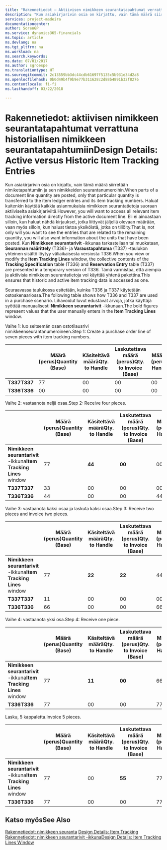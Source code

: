 ```yaml
---
title: "Rakennetiedot – Aktiivisen nimikkeen seurantatapahtumat verrattuna historiallisen nimikkeen seurantatapahtumiin | Microsoft Docs"
description: "Kun asiakirjarivin osia on kirjattu, vain tämä määrä siirretään nimiketapahtumiin ja sen nimikkeiden seurantanumeroihin. Haluat kuitenkin käyttää kaikkia asianmukaisia nimikkeen seurantatietoja suoraan aktiiviselta asiakirjariviltä. Eli ei ainoastaan silloin, kun haluat nähdä kirjaukset, jotka liittyvät jäljellä olevaan määrään, vaan myös silloin, kun haluat tietoa yksiköistä, jotka on tiliöity. Kun **Nimikkeen seurantarivit** -ikkunaa tarkastellaan tai muokataan, **Seurannan määrittely** (T336)- ja **Varaustapahtuma** (T337) -taulukon yhteinen sisältö löytyy väliaikaisesta versiosta T336. Tämä varmistaa, että aiempia ja aktiivisia nimikkeen seurantatietoja voi käyttää yhtenä pakettina."
services: project-madeira
documentationcenter: 
author: SorenGP
ms.service: dynamics365-financials
ms.topic: article
ms.devlang: na
ms.tgt_pltfrm: na
ms.workload: na
ms.search.keywords: 
ms.date: 07/01/2017
ms.author: sgroespe
ms.translationtype: HT
ms.sourcegitcommit: 2c13559bb3dc44cdb61697f5135c5b931e34d2a8
ms.openlocfilehash: 0b0d49b4f9b9e77b311628c2d88b4891b32f8276
ms.contentlocale: fi-fi
ms.lasthandoff: 03/22/2018

---
```

# <a name="design-details-active-versus-historic-item-tracking-entries"></a><span data-ttu-id="a1642-107">Rakennetiedot: aktiivisen nimikkeen seurantatapahtumat verrattuna historiallisen nimikkeen seurantatapahtumiin</span><span class="sxs-lookup"><span data-stu-id="a1642-107">Design Details: Active versus Historic Item Tracking Entries</span></span>
<span data-ttu-id="a1642-108">Kun asiakirjarivin osia on kirjattu, vain tämä määrä siirretään nimiketapahtumiin ja sen nimikkeiden seurantanumeroihin.</span><span class="sxs-lookup"><span data-stu-id="a1642-108">When parts of a document line quantity are posted, only that particular quantity is transferred to the item ledger entries and its item tracking numbers.</span></span> <span data-ttu-id="a1642-109">Haluat kuitenkin käyttää kaikkia asianmukaisia nimikkeen seurantatietoja suoraan aktiiviselta asiakirjariviltä.</span><span class="sxs-lookup"><span data-stu-id="a1642-109">However, you will want to access all relevant item tracking information directly from the active document line.</span></span> <span data-ttu-id="a1642-110">Eli ei ainoastaan silloin, kun haluat nähdä kirjaukset, jotka liittyvät jäljellä olevaan määrään, vaan myös silloin, kun haluat tietoa yksiköistä, jotka on tiliöity.</span><span class="sxs-lookup"><span data-stu-id="a1642-110">That is, not only will you want to see the entries that are related to the remaining quantity, you will also want information about the units that have been posted.</span></span> <span data-ttu-id="a1642-111">Kun **Nimikkeen seurantarivit** -ikkunaa tarkastellaan tai muokataan, **Seurannan määrittely** (T336)- ja **Varaustapahtuma** (T337) -taulukon yhteinen sisältö löytyy väliaikaisesta versiosta T336.</span><span class="sxs-lookup"><span data-stu-id="a1642-111">When you view or modify the **Item Tracking Lines** window, the collective contents of the **Tracking Specification** table (T336) and **Reservation Entry** table (T337) are presented in a temporary version of T336.</span></span> <span data-ttu-id="a1642-112">Tämä varmistaa, että aiempia ja aktiivisia nimikkeen seurantatietoja voi käyttää yhtenä pakettina.</span><span class="sxs-lookup"><span data-stu-id="a1642-112">This ensures that historic and active item tracking data is accessed as one.</span></span>  

 <span data-ttu-id="a1642-113">Seuraavassa taulukossa esitetään, kuinka T336 ja T337 käytetään ostoskenaariossa.</span><span class="sxs-lookup"><span data-stu-id="a1642-113">The following table shows how T336 and T337 are used in a purchase scenario.</span></span> <span data-ttu-id="a1642-114">Lihavoidut luvut edustavat arvoja, jotka käyttäjä syöttää manuaalisesti **Nimikkeen seurantarivit** -ikkunaan.</span><span class="sxs-lookup"><span data-stu-id="a1642-114">The bold figures represent values that the user manually enters in the **Item Tracking Lines** window.</span></span>  

 <span data-ttu-id="a1642-115">Vaihe 1: luo seitsemän osan ostotilausrivi nimikkeenseurantanumeroineen.</span><span class="sxs-lookup"><span data-stu-id="a1642-115">Step 1: Create a purchase order line of seven pieces with item tracking numbers.</span></span>  

||<span data-ttu-id="a1642-116">**Määrä (perus)**</span><span class="sxs-lookup"><span data-stu-id="a1642-116">**Quantity (Base)**</span></span>|<span data-ttu-id="a1642-117">**Käsiteltävä määrä**</span><span class="sxs-lookup"><span data-stu-id="a1642-117">**Qty. to Handle**</span></span>|<span data-ttu-id="a1642-118">**Laskutettava määrä (perus)**</span><span class="sxs-lookup"><span data-stu-id="a1642-118">**Qty. to Invoice (Base)**</span></span>|<span data-ttu-id="a1642-119">**Määrä käsitelty (perus)**</span><span class="sxs-lookup"><span data-stu-id="a1642-119">**Quantity Handled (Base)**</span></span>|<span data-ttu-id="a1642-120">**Määrä laskutettu (perus)**</span><span class="sxs-lookup"><span data-stu-id="a1642-120">**Quantity Invoiced (Base)**</span></span>|  
|-|----------------------------------------------|--------------------------------------------|------------------------------------------------------|-------------------------------------------------------|--------------------------------------------------------|  
|<span data-ttu-id="a1642-121">**T337**</span><span class="sxs-lookup"><span data-stu-id="a1642-121">**T337**</span></span>|<span data-ttu-id="a1642-122">7</span><span class="sxs-lookup"><span data-stu-id="a1642-122">7</span></span>|<span data-ttu-id="a1642-123">0</span><span class="sxs-lookup"><span data-stu-id="a1642-123">0</span></span>|<span data-ttu-id="a1642-124">0</span><span class="sxs-lookup"><span data-stu-id="a1642-124">0</span></span>|<span data-ttu-id="a1642-125">0</span><span class="sxs-lookup"><span data-stu-id="a1642-125">0</span></span>|<span data-ttu-id="a1642-126">0</span><span class="sxs-lookup"><span data-stu-id="a1642-126">0</span></span>|  
|<span data-ttu-id="a1642-127">**T336**</span><span class="sxs-lookup"><span data-stu-id="a1642-127">**T336**</span></span>|<span data-ttu-id="a1642-128">0</span><span class="sxs-lookup"><span data-stu-id="a1642-128">0</span></span>|<span data-ttu-id="a1642-129">0</span><span class="sxs-lookup"><span data-stu-id="a1642-129">0</span></span>|<span data-ttu-id="a1642-130">0</span><span class="sxs-lookup"><span data-stu-id="a1642-130">0</span></span>|<span data-ttu-id="a1642-131">0</span><span class="sxs-lookup"><span data-stu-id="a1642-131">0</span></span>|<span data-ttu-id="a1642-132">0</span><span class="sxs-lookup"><span data-stu-id="a1642-132">0</span></span>|  

 <span data-ttu-id="a1642-133">Vaihe 2: vastaanota neljä osaa.</span><span class="sxs-lookup"><span data-stu-id="a1642-133">Step 2: Receive four pieces.</span></span>  

||<span data-ttu-id="a1642-134">**Määrä (perus)**</span><span class="sxs-lookup"><span data-stu-id="a1642-134">**Quantity (Base)**</span></span>|<span data-ttu-id="a1642-135">**Käsiteltävä määrä**</span><span class="sxs-lookup"><span data-stu-id="a1642-135">**Qty. to Handle**</span></span>|<span data-ttu-id="a1642-136">**Laskutettava määrä (perus)**</span><span class="sxs-lookup"><span data-stu-id="a1642-136">**Qty. to Invoice (Base)**</span></span>|<span data-ttu-id="a1642-137">**Määrä käsitelty (perus)**</span><span class="sxs-lookup"><span data-stu-id="a1642-137">**Quantity Handled (Base)**</span></span>|<span data-ttu-id="a1642-138">**Määrä laskutettu (perus)**</span><span class="sxs-lookup"><span data-stu-id="a1642-138">**Quantity Invoiced (Base)**</span></span>|  
|-|----------------------------------------------|--------------------------------------------|------------------------------------------------------|-------------------------------------------------------|--------------------------------------------------------|  
|<span data-ttu-id="a1642-139">**Nimikkeen seurantarivit** -ikkuna</span><span class="sxs-lookup"><span data-stu-id="a1642-139">**Item Tracking Lines** window</span></span>|<span data-ttu-id="a1642-140">7</span><span class="sxs-lookup"><span data-stu-id="a1642-140">7</span></span>|<span data-ttu-id="a1642-141">**4**</span><span class="sxs-lookup"><span data-stu-id="a1642-141">**4**</span></span>|<span data-ttu-id="a1642-142">**0**</span><span class="sxs-lookup"><span data-stu-id="a1642-142">**0**</span></span>|<span data-ttu-id="a1642-143">0</span><span class="sxs-lookup"><span data-stu-id="a1642-143">0</span></span>|<span data-ttu-id="a1642-144">0</span><span class="sxs-lookup"><span data-stu-id="a1642-144">0</span></span>|  
|<span data-ttu-id="a1642-145">**T337**</span><span class="sxs-lookup"><span data-stu-id="a1642-145">**T337**</span></span>|<span data-ttu-id="a1642-146">3</span><span class="sxs-lookup"><span data-stu-id="a1642-146">3</span></span>|<span data-ttu-id="a1642-147">0</span><span class="sxs-lookup"><span data-stu-id="a1642-147">0</span></span>|<span data-ttu-id="a1642-148">0</span><span class="sxs-lookup"><span data-stu-id="a1642-148">0</span></span>|<span data-ttu-id="a1642-149">0</span><span class="sxs-lookup"><span data-stu-id="a1642-149">0</span></span>|<span data-ttu-id="a1642-150">0</span><span class="sxs-lookup"><span data-stu-id="a1642-150">0</span></span>|  
|<span data-ttu-id="a1642-151">**T336**</span><span class="sxs-lookup"><span data-stu-id="a1642-151">**T336**</span></span>|<span data-ttu-id="a1642-152">4</span><span class="sxs-lookup"><span data-stu-id="a1642-152">4</span></span>|<span data-ttu-id="a1642-153">0</span><span class="sxs-lookup"><span data-stu-id="a1642-153">0</span></span>|<span data-ttu-id="a1642-154">0</span><span class="sxs-lookup"><span data-stu-id="a1642-154">0</span></span>|<span data-ttu-id="a1642-155">4</span><span class="sxs-lookup"><span data-stu-id="a1642-155">4</span></span>|<span data-ttu-id="a1642-156">0</span><span class="sxs-lookup"><span data-stu-id="a1642-156">0</span></span>|  

 <span data-ttu-id="a1642-157">Vaihe 3: vastaanota kaksi osaa ja laskuta kaksi osaa.</span><span class="sxs-lookup"><span data-stu-id="a1642-157">Step 3: Receive two pieces and invoice two pieces.</span></span>  

||<span data-ttu-id="a1642-158">**Määrä (perus)**</span><span class="sxs-lookup"><span data-stu-id="a1642-158">**Quantity (Base)**</span></span>|<span data-ttu-id="a1642-159">**Käsiteltävä määrä**</span><span class="sxs-lookup"><span data-stu-id="a1642-159">**Qty. to Handle**</span></span>|<span data-ttu-id="a1642-160">**Laskutettava määrä (perus)**</span><span class="sxs-lookup"><span data-stu-id="a1642-160">**Qty. to Invoice (Base)**</span></span>|<span data-ttu-id="a1642-161">**Määrä käsitelty (perus)**</span><span class="sxs-lookup"><span data-stu-id="a1642-161">**Quantity Handled (Base)**</span></span>|<span data-ttu-id="a1642-162">**Määrä laskutettu (perus)**</span><span class="sxs-lookup"><span data-stu-id="a1642-162">**Quantity Invoiced (Base)**</span></span>|  
|-|----------------------------------------------|--------------------------------------------|------------------------------------------------------|-------------------------------------------------------|--------------------------------------------------------|  
|<span data-ttu-id="a1642-163">**Nimikkeen seurantarivit** -ikkuna</span><span class="sxs-lookup"><span data-stu-id="a1642-163">**Item Tracking Lines** window</span></span>|<span data-ttu-id="a1642-164">7</span><span class="sxs-lookup"><span data-stu-id="a1642-164">7</span></span>|<span data-ttu-id="a1642-165">**2**</span><span class="sxs-lookup"><span data-stu-id="a1642-165">**2**</span></span>|<span data-ttu-id="a1642-166">**2**</span><span class="sxs-lookup"><span data-stu-id="a1642-166">**2**</span></span>|<span data-ttu-id="a1642-167">4</span><span class="sxs-lookup"><span data-stu-id="a1642-167">4</span></span>|<span data-ttu-id="a1642-168">0</span><span class="sxs-lookup"><span data-stu-id="a1642-168">0</span></span>|  
|<span data-ttu-id="a1642-169">**T337**</span><span class="sxs-lookup"><span data-stu-id="a1642-169">**T337**</span></span>|<span data-ttu-id="a1642-170">1</span><span class="sxs-lookup"><span data-stu-id="a1642-170">1</span></span>|<span data-ttu-id="a1642-171">0</span><span class="sxs-lookup"><span data-stu-id="a1642-171">0</span></span>|<span data-ttu-id="a1642-172">0</span><span class="sxs-lookup"><span data-stu-id="a1642-172">0</span></span>|<span data-ttu-id="a1642-173">0</span><span class="sxs-lookup"><span data-stu-id="a1642-173">0</span></span>|<span data-ttu-id="a1642-174">0</span><span class="sxs-lookup"><span data-stu-id="a1642-174">0</span></span>|  
|<span data-ttu-id="a1642-175">**T336**</span><span class="sxs-lookup"><span data-stu-id="a1642-175">**T336**</span></span>|<span data-ttu-id="a1642-176">6</span><span class="sxs-lookup"><span data-stu-id="a1642-176">6</span></span>|<span data-ttu-id="a1642-177">0</span><span class="sxs-lookup"><span data-stu-id="a1642-177">0</span></span>|<span data-ttu-id="a1642-178">0</span><span class="sxs-lookup"><span data-stu-id="a1642-178">0</span></span>|<span data-ttu-id="a1642-179">6</span><span class="sxs-lookup"><span data-stu-id="a1642-179">6</span></span>|<span data-ttu-id="a1642-180">2</span><span class="sxs-lookup"><span data-stu-id="a1642-180">2</span></span>|  

 <span data-ttu-id="a1642-181">Vaihe 4: vastaanota yksi osa.</span><span class="sxs-lookup"><span data-stu-id="a1642-181">Step 4: Receive one piece.</span></span>  

||<span data-ttu-id="a1642-182">**Määrä (perus)**</span><span class="sxs-lookup"><span data-stu-id="a1642-182">**Quantity (Base)**</span></span>|<span data-ttu-id="a1642-183">**Käsiteltävä määrä**</span><span class="sxs-lookup"><span data-stu-id="a1642-183">**Qty. to Handle**</span></span>|<span data-ttu-id="a1642-184">**Laskutettava määrä (perus)**</span><span class="sxs-lookup"><span data-stu-id="a1642-184">**Qty. to Invoice (Base)**</span></span>|<span data-ttu-id="a1642-185">**Määrä käsitelty (perus)**</span><span class="sxs-lookup"><span data-stu-id="a1642-185">**Quantity Handled (Base)**</span></span>|<span data-ttu-id="a1642-186">**Määrä laskutettu (perus)**</span><span class="sxs-lookup"><span data-stu-id="a1642-186">**Quantity Invoiced (Base)**</span></span>|  
|-|----------------------------------------------|--------------------------------------------|------------------------------------------------------|-------------------------------------------------------|--------------------------------------------------------|  
|<span data-ttu-id="a1642-187">**Nimikkeen seurantarivit** -ikkuna</span><span class="sxs-lookup"><span data-stu-id="a1642-187">**Item Tracking Lines** window</span></span>|<span data-ttu-id="a1642-188">7</span><span class="sxs-lookup"><span data-stu-id="a1642-188">7</span></span>|<span data-ttu-id="a1642-189">**1**</span><span class="sxs-lookup"><span data-stu-id="a1642-189">**1**</span></span>|<span data-ttu-id="a1642-190">**0**</span><span class="sxs-lookup"><span data-stu-id="a1642-190">**0**</span></span>|<span data-ttu-id="a1642-191">6</span><span class="sxs-lookup"><span data-stu-id="a1642-191">6</span></span>|<span data-ttu-id="a1642-192">2</span><span class="sxs-lookup"><span data-stu-id="a1642-192">2</span></span>|  
|<span data-ttu-id="a1642-193">**T336**</span><span class="sxs-lookup"><span data-stu-id="a1642-193">**T336**</span></span>|<span data-ttu-id="a1642-194">7</span><span class="sxs-lookup"><span data-stu-id="a1642-194">7</span></span>|<span data-ttu-id="a1642-195">0</span><span class="sxs-lookup"><span data-stu-id="a1642-195">0</span></span>|<span data-ttu-id="a1642-196">0</span><span class="sxs-lookup"><span data-stu-id="a1642-196">0</span></span>|<span data-ttu-id="a1642-197">7</span><span class="sxs-lookup"><span data-stu-id="a1642-197">7</span></span>|<span data-ttu-id="a1642-198">2</span><span class="sxs-lookup"><span data-stu-id="a1642-198">2</span></span>|  

 <span data-ttu-id="a1642-199">Lasku, 5 kappaletta.</span><span class="sxs-lookup"><span data-stu-id="a1642-199">Invoice 5 pieces.</span></span>  

||<span data-ttu-id="a1642-200">**Määrä (perus)**</span><span class="sxs-lookup"><span data-stu-id="a1642-200">**Quantity (Base)**</span></span>|<span data-ttu-id="a1642-201">**Käsiteltävä määrä**</span><span class="sxs-lookup"><span data-stu-id="a1642-201">**Qty. to Handle**</span></span>|<span data-ttu-id="a1642-202">**Laskutettava määrä (perus)**</span><span class="sxs-lookup"><span data-stu-id="a1642-202">**Qty. to Invoice (Base)**</span></span>|<span data-ttu-id="a1642-203">**Määrä käsitelty (perus)**</span><span class="sxs-lookup"><span data-stu-id="a1642-203">**Quantity Handled (Base)**</span></span>|<span data-ttu-id="a1642-204">**Määrä laskutettu (perus)**</span><span class="sxs-lookup"><span data-stu-id="a1642-204">**Quantity Invoiced (Base)**</span></span>|  
|-|----------------------------------------------|--------------------------------------------|------------------------------------------------------|-------------------------------------------------------|--------------------------------------------------------|  
|<span data-ttu-id="a1642-205">**Nimikkeen seurantarivit** -ikkuna</span><span class="sxs-lookup"><span data-stu-id="a1642-205">**Item Tracking Lines** window</span></span>|<span data-ttu-id="a1642-206">7</span><span class="sxs-lookup"><span data-stu-id="a1642-206">7</span></span>|<span data-ttu-id="a1642-207">0</span><span class="sxs-lookup"><span data-stu-id="a1642-207">0</span></span>|<span data-ttu-id="a1642-208">**5**</span><span class="sxs-lookup"><span data-stu-id="a1642-208">**5**</span></span>|<span data-ttu-id="a1642-209">7</span><span class="sxs-lookup"><span data-stu-id="a1642-209">7</span></span>|<span data-ttu-id="a1642-210">2</span><span class="sxs-lookup"><span data-stu-id="a1642-210">2</span></span>|  
|<span data-ttu-id="a1642-211">**T336**</span><span class="sxs-lookup"><span data-stu-id="a1642-211">**T336**</span></span>|<span data-ttu-id="a1642-212">7</span><span class="sxs-lookup"><span data-stu-id="a1642-212">7</span></span>|<span data-ttu-id="a1642-213">0</span><span class="sxs-lookup"><span data-stu-id="a1642-213">0</span></span>|<span data-ttu-id="a1642-214">0</span><span class="sxs-lookup"><span data-stu-id="a1642-214">0</span></span>|<span data-ttu-id="a1642-215">7</span><span class="sxs-lookup"><span data-stu-id="a1642-215">7</span></span>|<span data-ttu-id="a1642-216">7</span><span class="sxs-lookup"><span data-stu-id="a1642-216">7</span></span>|  

## <a name="see-also"></a><span data-ttu-id="a1642-217">Katso myös</span><span class="sxs-lookup"><span data-stu-id="a1642-217">See Also</span></span>  
 <span data-ttu-id="a1642-218">[Rakennetiedot: nimikkeen seuranta](design-details-item-tracking.md) </span><span class="sxs-lookup"><span data-stu-id="a1642-218">[Design Details: Item Tracking](design-details-item-tracking.md) </span></span>  
 [<span data-ttu-id="a1642-219">Rakennetiedot: nimikkeen seurantarivit -ikkuna</span><span class="sxs-lookup"><span data-stu-id="a1642-219">Design Details: Item Tracking Lines Window</span></span>](design-details-item-tracking-lines-window.md)

